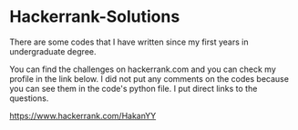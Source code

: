 # Hackerrank-Solutions
There are some codes that I have written since my first years in undergraduate degree.

You can find the challenges on hackerrank.com and you can check my profile in the link below. I did not put any comments on the codes because you can see them in the code's python file. I put direct links to the questions.

https://www.hackerrank.com/HakanYY
